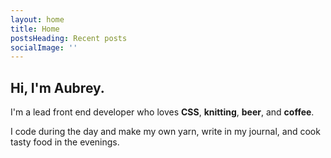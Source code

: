 ```yaml
---
layout: home
title: Home
postsHeading: Recent posts
socialImage: ''
---
```


## Hi, I'm Aubrey.

I'm a lead front end developer who loves **CSS**, **knitting**, **beer**, and **coffee**.

I code during the day and make my own yarn, write in my journal, and cook tasty food in the evenings.
